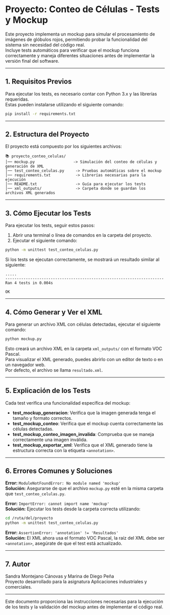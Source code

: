 # Proyecto: Conteo de Células - Tests y Mockup

Este proyecto implementa un mockup para simular el procesamiento de imágenes de glóbulos rojos, permitiendo probar la funcionalidad del sistema sin necesidad del código real.  
Incluye tests automáticos para verificar que el mockup funciona correctamente y maneja diferentes situaciones antes de implementar la versión final del software.

---

## 1. Requisitos Previos

Para ejecutar los tests, es necesario contar con Python 3.x y las librerías requeridas.  
Estas pueden instalarse utilizando el siguiente comando:

```bash
pip install -r requirements.txt
```

---

## 2. Estructura del Proyecto

El proyecto está compuesto por los siguientes archivos:

```
📚 proyecto_conteo_celulas/
│── mockup.py                 -> Simulación del conteo de células y generación de XML
│── test_conteo_celulas.py     -> Pruebas automáticas sobre el mockup
│── requirements.txt           -> Librerías necesarias para la ejecución
│── README.txt                 -> Guía para ejecutar los tests
│── xml_outputs/               -> Carpeta donde se guardan los archivos XML generados
```

---

## 3. Cómo Ejecutar los Tests

Para ejecutar los tests, seguir estos pasos:

1. Abrir una terminal o línea de comandos en la carpeta del proyecto.
2. Ejecutar el siguiente comando:

```bash
python -m unittest test_conteo_celulas.py
```

Si los tests se ejecutan correctamente, se mostrará un resultado similar al siguiente:

```
.....
----------------------------------------------------------------------
Ran 4 tests in 0.004s

OK
```

---

## 4. Cómo Generar y Ver el XML

Para generar un archivo XML con células detectadas, ejecutar el siguiente comando:

```bash
python mockup.py
```

Esto creará un archivo XML en la carpeta `xml_outputs/` con el formato VOC Pascal.  
Para visualizar el XML generado, puedes abrirlo con un editor de texto o en un navegador web.  
Por defecto, el archivo se llama `resultado.xml`.

---

## 5. Explicación de los Tests

Cada test verifica una funcionalidad específica del mockup:

- **test_mockup_generacion**: Verifica que la imagen generada tenga el tamaño y formato correctos.
- **test_mockup_conteo**: Verifica que el mockup cuenta correctamente las células detectadas.
- **test_mockup_conteo_imagen_invalida**: Comprueba que se maneja correctamente una imagen inválida.
- **test_mockup_exportar_xml**: Verifica que el XML generado tiene la estructura correcta con la etiqueta `<annotation>`.

---

## 6. Errores Comunes y Soluciones

**Error:** `ModuleNotFoundError: No module named 'mockup'`  
**Solución:** Asegurarse de que el archivo `mockup.py` esté en la misma carpeta que `test_conteo_celulas.py`.

**Error:** `ImportError: cannot import name 'mockup'`  
**Solución:** Ejecutar los tests desde la carpeta correcta utilizando:

```bash
cd /ruta/del/proyecto
python -m unittest test_conteo_celulas.py
```

**Error:** `AssertionError: 'annotation' != 'Resultados'`  
**Solución:** El XML ahora usa el formato VOC Pascal, la raíz del XML debe ser `<annotation>`, asegúrate de que el test está actualizado.

---

## 7. Autor

Sandra Montejano Cánovas y Marina de Diego Peña  
Proyecto desarrollado para la asignatura Aplicaciones industriales y comerciales.

---

Este documento proporciona las instrucciones necesarias para la ejecución de los tests y la validación del mockup antes de implementar el código real.

